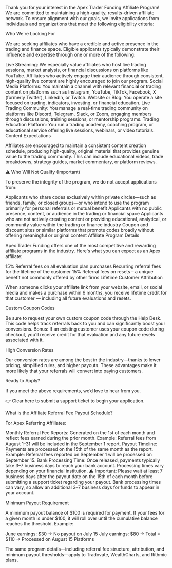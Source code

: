 Thank you for your interest in the Apex Trader Funding Affiliate Program! We are committed to maintaining a high-quality, results-driven affiliate network. To ensure alignment with our goals, we invite applications from individuals and organizations that meet the following eligibility criteria:

Who We're Looking For

We are seeking affiliates who have a credible and active presence in the trading and finance space. Eligible applicants typically demonstrate their influence and expertise through one or more of the following:

Live Streaming: We especially value affiliates who host live trading sessions, market analysis, or financial discussions on platforms like YouTube. Affiliates who actively engage their audience through consistent, high-quality live content are highly encouraged to join our program.
Social Media Platforms: You maintain a channel with relevant financial or trading content on platforms such as Instagram, YouTube, TikTok, Facebook, X (formerly Twitter), LinkedIn, or Twitch.
Website or Blog: You operate a site focused on trading, indicators, investing, or financial education.
Live Trading Community: You manage a real-time trading community on platforms like Discord, Telegram, Slack, or Zoom, engaging members through discussions, training sessions, or mentorship programs.
Trading Education Platform: You run a trading academy, coaching program, or educational service offering live sessions, webinars, or video tutorials.
Content Expectations

Affiliates are encouraged to maintain a consistent content creation schedule, producing high-quality, original material that provides genuine value to the trading community. This can include educational videos, trade breakdowns, strategy guides, market commentary, or platform reviews.

⚠️ Who Will Not Qualify (Important)

To preserve the integrity of the program, we do not accept applications from:

Applicants who share codes exclusively within private circles—such as friends, family, or closed groups—or who intend to use the program primarily for personal referrals or mutual benefit
Applicants with no public presence, content, or audience in the trading or financial space
Applicants who are not actively creating content or providing educational, analytical, or community value within the trading or finance industry
Coupon and discount sites or similar platforms that promote codes broadly without offering meaningful or original content
Affiliate Program Details

Apex Trader Funding offers one of the most competitive and rewarding affiliate programs in the industry. Here's what you can expect as an Apex affiliate:

15% Referral fees on all evaluation plan purchases
Recurring referral fees for the lifetime of the customer
15% Referral fees on resets – a unique benefit not commonly offered by other firms
Lifetime Customer Attribution

When someone clicks your affiliate link from your website, email, or social media and makes a purchase within 6 months, you receive lifetime credit for that customer — including all future evaluations and resets.

Custom Coupon Codes

Be sure to request your own custom coupon code through the Help Desk. This code helps track referrals back to you and can significantly boost your conversions.
Bonus: If an existing customer uses your coupon code during checkout, you’ll receive credit for that evaluation and any future resets associated with it.

High Conversion Rates

Our conversion rates are among the best in the industry—thanks to lower pricing, simplified rules, and higher payouts. These advantages make it more likely that your referrals will convert into paying customers.

Ready to Apply?

If you meet the above requirements, we’d love to hear from you.

👉 Clear here to submit a support ticket to begin your application.

What is the Affiliate Referral Fee Payout Schedule?

For Apex Referring Affiliates:

Monthly Referral Fee Reports: Generated on the 1st of each month and reflect fees earned during the prior month.
Example: Referral fees from August 1–31 will be included in the September 1 report.
Payout Timeline: Payments are processed on the 15th of the same month as the report.
Example: Referral fees reported on September 1 will be processed on September 15.
Bank Processing Time: Once released, payments typically take 3–7 business days to reach your bank account. Processing times vary depending on your financial institution.
⚠️ Important: Please wait at least 7 business days after the payout date on the 15th of each month before submitting a support ticket regarding your payout. Bank processing times can vary, so allow an additional 3–7 business days for funds to appear in your account.

Minimum Payout Requirement

A minimum payout balance of $100 is required for payment.
If your fees for a given month is under $100, it will roll over until the cumulative balance reaches the threshold.
Example:

June earnings: $30 → No payout on July 15
July earnings: $80 → Total = $110 → Processed on August 15
Platforms

The same program details—including referral fee structure, attribution, and minimum payout thresholds—apply to Tradovate, WealthCharts, and Rithmic plans.
